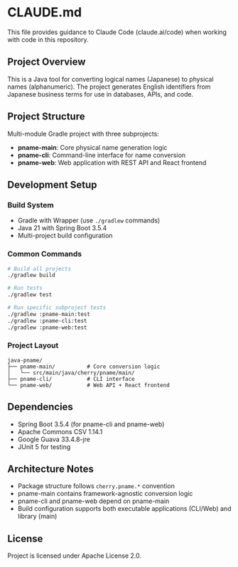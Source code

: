 # CLAUDE.md

This file provides guidance to Claude Code (claude.ai/code) when working with code in this repository.

## Project Overview

This is a Java tool for converting logical names (Japanese) to physical names (alphanumeric). The project generates English identifiers from Japanese business terms for use in databases, APIs, and code.

## Project Structure

Multi-module Gradle project with three subprojects:

- **pname-main**: Core physical name generation logic
- **pname-cli**: Command-line interface for name conversion
- **pname-web**: Web application with REST API and React frontend

## Development Setup

### Build System
- Gradle with Wrapper (use `./gradlew` commands)
- Java 21 with Spring Boot 3.5.4
- Multi-project build configuration

### Common Commands
```bash
# Build all projects
./gradlew build

# Run tests
./gradlew test

# Run specific subproject tests
./gradlew :pname-main:test
./gradlew :pname-cli:test
./gradlew :pname-web:test
```

### Project Layout
```
java-pname/
├── pname-main/          # Core conversion logic
│   └── src/main/java/cherry/pname/main/
├── pname-cli/           # CLI interface
└── pname-web/           # Web API + React frontend
```

## Dependencies

- Spring Boot 3.5.4 (for pname-cli and pname-web)
- Apache Commons CSV 1.14.1
- Google Guava 33.4.8-jre
- JUnit 5 for testing

## Architecture Notes

- Package structure follows `cherry.pname.*` convention
- pname-main contains framework-agnostic conversion logic
- pname-cli and pname-web depend on pname-main
- Build configuration supports both executable applications (CLI/Web) and library (main)

## License

Project is licensed under Apache License 2.0.